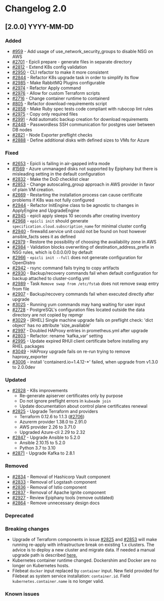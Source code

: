 # Changelog 2.0

## [2.0.0] YYYY-MM-DD

### Added

- [#959](https://github.com/epiphany-platform/epiphany/issues/959) - Add usage of use_network_security_groups to disable NSG on AWS
- [#2701](https://github.com/epiphany-platform/epiphany/issues/2701) - Epicli prepare - generate files in separate directory
- [#2812](https://github.com/epiphany-platform/epiphany/issues/2812) - Extend K8s config validation
- [#2950](https://github.com/epiphany-platform/epiphany/issues/2950) - CLI refactor to make it more consistent
- [#2844](https://github.com/epiphany-platform/epiphany/issues/2844) - Refactor K8s upgrade task in order to simplify its flow
- [#2985](https://github.com/epiphany-platform/epiphany/issues/2985) - Make RabbitMQ Plugins configurable
- [#2974](https://github.com/epiphany-platform/epiphany/issues/2974) - Refactor Apply command
- [#2976](https://github.com/epiphany-platform/epiphany/issues/2976) - Allow for custom Terraform scripts
- [#2716](https://github.com/epiphany-platform/epiphany/issues/2716) - Change container runtime to containerd
- [#805](https://github.com/epiphany-platform/epiphany/issues/805) - Refactor download-requirements script
- [#2858](https://github.com/epiphany-platform/epiphany/issues/2858) - Make Ruby spec tests code compliant with rubocop lint rules
- [#2975](https://github.com/epiphany-platform/epiphany/issues/2975) - Copy only required files
- [#2991](https://github.com/epiphany-platform/epiphany/issues/2991) - Add automatic backup creation for download requirements
- [#2448](https://github.com/epiphany-platform/epiphany/issues/2448) - Passwordless SSH communication for postgres user between DB nodes
- [#2821](https://github.com/epiphany-platform/epiphany/issues/2821) - Node Exporter preflight checks
- [#2888](https://github.com/epiphany-platform/epiphany/issues/2888) - Define additional disks with defined sizes to VMs for Azure

### Fixed

- [#2653](https://github.com/epiphany-platform/epiphany/issues/2653) - Epicli is failing in air-gapped infra mode
- [#1569](https://github.com/epiphany-platform/epiphany/issues/1569) - Azure unmanaged disks not supported by Epiphany but there is misleading setting in the default configuration
- [#2832](https://github.com/epiphany-platform/epiphany/issues/2832) - Make the DoD checklist clear
- [#2853](https://github.com/epiphany-platform/epiphany/issues/2853) - Change autoscaling_group approach in AWS provider in favor of plain VM creation.
- [#2669](https://github.com/epiphany-platform/epiphany/issues/2669) - Restarting the installation process can cause certificate problems if K8s was not fully configured
- [#2944](https://github.com/epiphany-platform/epiphany/issues/2944) - Refactor InitEngine class to be agnostic to changes in ApplyEngine and UpgradeEngine
- [#2945](https://github.com/epiphany-platform/epiphany/issues/2945) - epicli apply sleeps 10 seconds after creating inventory
- [#2968](https://github.com/epiphany-platform/epiphany/issues/2968) - `epicli init` should generate `specification.cloud.subscription_name` for minimal cluster config
- [#2940](https://github.com/epiphany-platform/epiphany/issues/2940) - firewalld.service unit could not be found on host however ansible_facts sees it as defined
- [#2979](https://github.com/epiphany-platform/epiphany/issues/2979) - Restore the possibility of choosing the availability zone in AWS
- [#2984](https://github.com/epiphany-platform/epiphany/issues/2984) - Validation blocks overwriting of destination_address_prefix in NSG rules, which is 0.0.0.0/0 by default
- [#2966](https://github.com/epiphany-platform/epiphany/issues/2966) - `epicli init --full` does not generate configuration for OpenDistro
- [#2942](https://github.com/epiphany-platform/epiphany/issues/2942) - rsync command fails trying to copy artifacts
- [#2930](https://github.com/epiphany-platform/epiphany/issues/2930) - Backup/recovery commands fail when default configuration for backup attached to cluster-config.yml
- [#2989](https://github.com/epiphany-platform/epiphany/issues/2989) - Task `Remove swap from /etc/fstab` does not remove swap entry from file
- [#2907](https://github.com/epiphany-platform/epiphany/issues/2907) - Backup/recovery commands fail when executed directly after upgrade
- [#3025](https://github.com/epiphany-platform/epiphany/issues/3025) - Running yum commands may hang waiting for user input
- [#2728](https://github.com/epiphany-platform/epiphany/issues/2728) - PostgreSQL's configuration files located outside the data directory are not copied by repmgr
- [#3029](https://github.com/epiphany-platform/epiphany/issues/3029) - [RHEL] Single machine upgrade fails on preflight check: 'dict object' has no attribute 'size_available'
- [#2997](https://github.com/epiphany-platform/epiphany/issues/2997) - Doubled HAProxy entries in prometheus.yml after upgrade
- [#2803](https://github.com/epiphany-platform/epiphany/issues/2803) - Refactor: rename 'kafka_var' setting
- [#2995](https://github.com/epiphany-platform/epiphany/issues/2995) - Update expired RHUI client certificate before installing any RHEL packages
- [#3049](https://github.com/epiphany-platform/epiphany/issues/3049) - HAProxy upgrade fails on re-run trying to remove haproxy_exporter
- [#3006](https://github.com/epiphany-platform/epiphany/issues/3006) - install 'containerd.io=1.4.12-*' failed, when upgrade from v1.3.0 to 2.0.0dev

### Updated

- [#2828](https://github.com/epiphany-platform/epiphany/issues/2828) - K8s improvements
  - Re-generate apiserver certificates only by purpose
  - Do not ignore preflight errors in `kubeadm join`
  - Update documentation about control plane certificates renewal
- [#2825](https://github.com/epiphany-platform/epiphany/issues/2825) - Upgrade Terraform and providers
  - Terraform 0.12.6 to 1.1.3 ([#2706](https://github.com/epiphany-platform/epiphany/issues/2706))
  - Azurerm provider 1.38.0 to 2.91.0
  - AWS provider 2.26 to 3.71.0
  - Upgraded Azure-cli 2.29 to 2.32
- [#2847](https://github.com/epiphany-platform/epiphany/issues/2847) - Upgrade Ansible to 5.2.0
  - Ansible 2.10.15 to 5.2.0
  - Python 3.7 to 3.10
- [#2871](https://github.com/epiphany-platform/epiphany/issues/2871) - Upgrade Kafka to 2.8.1

### Removed

- [#2834](https://github.com/epiphany-platform/epiphany/issues/2834) - Removal of Hashicorp Vault component
- [#2833](https://github.com/epiphany-platform/epiphany/issues/2833) - Removal of Logstash component
- [#2836](https://github.com/epiphany-platform/epiphany/issues/2836) - Removal of Istio component
- [#2837](https://github.com/epiphany-platform/epiphany/issues/2837) - Removal of Apache Ignite component
- [#2927](https://github.com/epiphany-platform/epiphany/issues/2927) - Review Epiphany tools (remove outdated)
- [#2864](https://github.com/epiphany-platform/epiphany/issues/2864) - Remove unnecessary design docs

### Deprecated

### Breaking changes

- Upgrade of Terraform components in issue [#2825](https://github.com/epiphany-platform/epiphany/issues/2825) and [#2853](https://github.com/epiphany-platform/epiphany/issues/2853) will make running re-apply with infrastructure break on existing 1.x clusters. The advice is to deploy a new cluster and migrate data. If needed a manual upgrade path is described [here.](../home/howto/UPGRADE.md#terraform-upgrade-from-epiphany-1.x-to-2.x)
- Kubernetes container runtime changed. Dockershim and Docker are no longer on Kubernetes hosts.
- Filebeat `docker` input replaced by `container` input. New field provided for Filebeat as system service installation: `container.id`. Field `kubernetes.container.name` is no longer valid.

### Known issues
